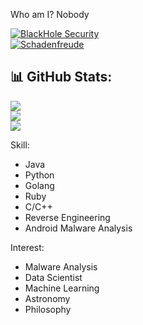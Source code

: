 Who am I? Nobody

[![BlackHole Security](https://img.shields.io/badge/Founder-BlackHole%20Security-black.svg)](https://github.com/BlackHoleSecurity)  
[![Schadenfreude](https://img.shields.io/badge/Founder-Schadenfreude-red.svg)](https://t.me/schdenfreude)

## 📊 GitHub Stats:
![](https://github-readme-stats.vercel.app/api?username=Gameye98&theme=dark&hide_border=false&include_all_commits=true&count_private=true)<br/>
![](https://nirzak-streak-stats.vercel.app/?user=Gameye98&theme=dark&hide_border=false)<br/>
![](https://github-readme-stats.vercel.app/api/top-langs/?username=Gameye98&theme=dark&hide_border=false&include_all_commits=true&count_private=true&layout=compact)

Skill:
- Java
- Python
- Golang
- Ruby
- C/C++
- Reverse Engineering
- Android Malware Analysis

Interest:
- Malware Analysis
- Data Scientist
- Machine Learning
- Astronomy
- Philosophy
